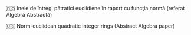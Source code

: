 🇷🇴 Inele de întregi pătratici euclidiene în raport cu funcţia normă (referat Algebră Abstractă)

🇺🇸 Norm-euclidean quadratic integer rings (Abstract Algebra paper)
